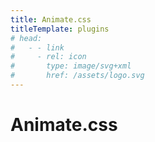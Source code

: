 ```yaml
---
title: Animate.css
titleTemplate: plugins
# head:
#   - - link
#     - rel: icon
#       type: image/svg+xml
#       href: /assets/logo.svg
---
```


# Animate.css